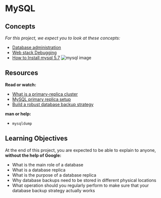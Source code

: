 # MySQL
## Concepts
*For this project, we expect you to look at these concepts:*
- [Database administration](https://intranet.alxswe.com/concepts/49)
- [Web stack Debugging](https://intranet.alxswe.com/concepts/68)
- [How to Install mysql 5.7](https://intranet.alxswe.com/concepts/100002)
![mysql image](https://s3.amazonaws.com/intranet-projects-files/holbertonschool-sysadmin_devops/280/KkrkDHT.png)
## Resources
**Read or watch:**
- [What is a primary-replica cluster](https://intranet.alxswe.com/rltoken/eojqG9FZbA6QVWN5P9cLzA)
- [MySQL primary replica setup](https://intranet.alxswe.com/rltoken/z2KVk2UKLMc0RvHMdJmYLg)
- [Build a robust database backup strategy](https://intranet.alxswe.com/rltoken/BharnxaLb-BDDYFywzME2Q)

**man or help:**
- `mysqldump`
## Learning Objectives
At the end of this project, you are expected to be able to explain to anyone, **without the help of Google:**
- What is the main role of a database
- What is a database replica
- What is the purpose of a database replica
- Why database backups need to be stored in different physical locations
- What operation should you regularly perform to make sure that your database backup strategy actually works
